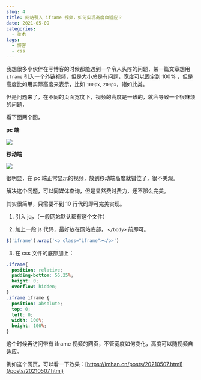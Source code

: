 ```yaml
---
slug: 4
title: 网站引入 iframe 视频，如何实现高度自适应？
date: 2021-05-09
categories:
  - 技术
tags:
  - 博客
  - css
---
```


我想很多小伙伴在写博客的时候都能遇到一个令人头疼的问题，某一篇文章想用 `iframe` 引入一个外链视频，但是大小总是有问题，宽度可以固定到 100% ，但是高度比如用实际高度来表示，比如 `100px`, `200px`，诸如此类。

但是问题来了，在不同的页面宽度下，视频的高度是一致的，就会导致一个很麻烦的问题，

看下面两个图，

**pc 端**

![](https://imgurl.zishu.me/images/old/2021/05/09/536b956db2e924c141df412e800aa87e.png)

**移动端**

![](https://imgurl.zishu.me/images/old/2021/05/09/f4b81a36000e814ab16da85082ded5d4.png)

很明显，在 pc 端正常显示的视频，放到移动端高度就错位了，很不美观。

解决这个问题，可以同媒体查询，但是显然费时费力，还不那么完美。

其实很简单，只需要不到 10 行代码即可完美实现。

1. 引入 jq，（一般网站默认都有这个文件）

2. 加上一段 js 代码，最好放在网站底部， `</body>` 前即可。

```js
$('iframe').wrap('<p class="iframe"></p>')
```

3. 在 css 文件的底部加上：

```css
.iframe{
  position: relative;
  padding-bottom: 56.25%;
  height: 0;
  overflow: hidden;
}
.iframe iframe {
  position: absolute;
  top: 0;
  left: 0;
  width: 100%;
  height: 100%;
}
```

这个时候再访问带有 iframe 视频的网页，不管宽度如何变化，高度可以随视频自适应。

例如这个网页，可以看一下效果：[https://imhan.cn/posts/20210507.html](/posts/20210507.html)
